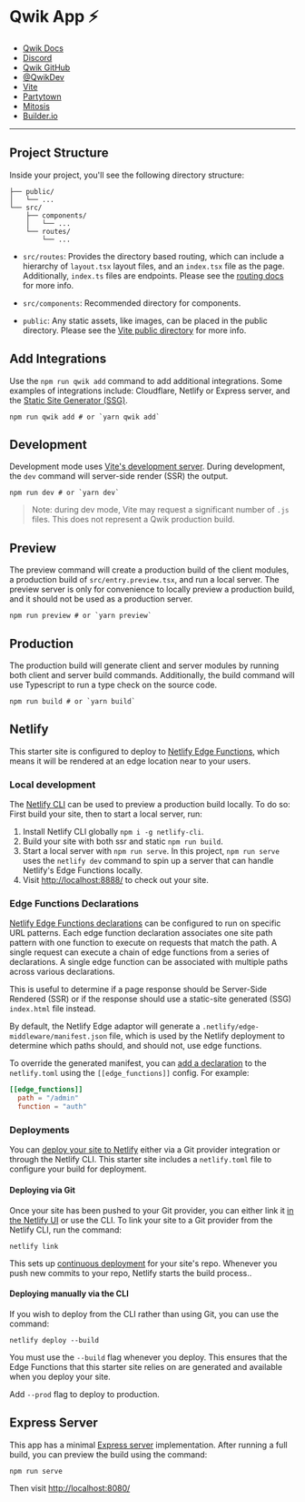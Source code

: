 # Qwik App ⚡️

- [Qwik Docs](https://qwik.builder.io/)
- [Discord](https://qwik.builder.io/chat)
- [Qwik GitHub](https://github.com/BuilderIO/qwik)
- [@QwikDev](https://twitter.com/QwikDev)
- [Vite](https://vitejs.dev/)
- [Partytown](https://partytown.builder.io/)
- [Mitosis](https://github.com/BuilderIO/mitosis)
- [Builder.io](https://www.builder.io/)

---

## Project Structure

Inside your project, you'll see the following directory structure:

```
├── public/
│   └── ...
└── src/
    ├── components/
    │   └── ...
    └── routes/
        └── ...
```

- `src/routes`: Provides the directory based routing, which can include a hierarchy of `layout.tsx` layout files, and an `index.tsx` file as the page. Additionally, `index.ts` files are endpoints. Please see the [routing docs](https://qwik.builder.io/qwikcity/routing/overview/) for more info.

- `src/components`: Recommended directory for components.

- `public`: Any static assets, like images, can be placed in the public directory. Please see the [Vite public directory](https://vitejs.dev/guide/assets.html#the-public-directory) for more info.

## Add Integrations

Use the `npm run qwik add` command to add additional integrations. Some examples of integrations include: Cloudflare, Netlify or Express server, and the [Static Site Generator (SSG)](https://qwik.builder.io/qwikcity/static-site-generation/static-site-config/).

```shell
npm run qwik add # or `yarn qwik add`
```

## Development

Development mode uses [Vite's development server](https://vitejs.dev/). During development, the `dev` command will server-side render (SSR) the output.

```shell
npm run dev # or `yarn dev`
```

> Note: during dev mode, Vite may request a significant number of `.js` files. This does not represent a Qwik production build.

## Preview

The preview command will create a production build of the client modules, a production build of `src/entry.preview.tsx`, and run a local server. The preview server is only for convenience to locally preview a production build, and it should not be used as a production server.

```shell
npm run preview # or `yarn preview`
```

## Production

The production build will generate client and server modules by running both client and server build commands. Additionally, the build command will use Typescript to run a type check on the source code.

```shell
npm run build # or `yarn build`
```

## Netlify

This starter site is configured to deploy to [Netlify Edge Functions](https://docs.netlify.com/edge-functions/overview/), which means it will be rendered at an edge location near to your users.

### Local development

The [Netlify CLI](https://docs.netlify.com/cli/get-started/) can be used to preview a production build locally. To do so: First build your site, then to start a local server, run:

1. Install Netlify CLI globally `npm i -g netlify-cli`.
2. Build your site with both ssr and static `npm run build`.
3. Start a local server with `npm run serve`.
   In this project, `npm run serve` uses the `netlify dev` command to spin up a server that can handle Netlify's Edge Functions locally.
4. Visit [http://localhost:8888/](http://localhost:8888/) to check out your site.

### Edge Functions Declarations

[Netlify Edge Functions declarations](https://docs.netlify.com/edge-functions/declarations/)
can be configured to run on specific URL patterns. Each edge function declaration associates
one site path pattern with one function to execute on requests that match the path. A single request can execute a chain of edge functions from a series of declarations. A single edge function can be associated with multiple paths across various declarations.

This is useful to determine if a page response should be Server-Side Rendered (SSR) or
if the response should use a static-site generated (SSG) `index.html` file instead.

By default, the Netlify Edge adaptor will generate a `.netlify/edge-middleware/manifest.json` file, which is used by the Netlify deployment to determine which paths should, and should not, use edge functions.

To override the generated manifest, you can [add a declaration](https://docs.netlify.com/edge-functions/declarations/#add-a-declaration) to the `netlify.toml` using the `[[edge_functions]]` config. For example:

```toml
[[edge_functions]]
  path = "/admin"
  function = "auth"
```

### Deployments

You can [deploy your site to Netlify](https://docs.netlify.com/site-deploys/create-deploys/) either via a Git provider integration or through the Netlify CLI. This starter site includes a `netlify.toml` file to configure your build for deployment.

#### Deploying via Git

Once your site has been pushed to your Git provider, you can either link it [in the Netlify UI](https://app.netlify.com/start) or use the CLI. To link your site to a Git provider from the Netlify CLI, run the command:

```shell
netlify link
```

This sets up [continuous deployment](https://docs.netlify.com/site-deploys/create-deploys/#deploy-with-git) for your site's repo. Whenever you push new commits to your repo, Netlify starts the build process..

#### Deploying manually via the CLI

If you wish to deploy from the CLI rather than using Git, you can use the command:

```shell
netlify deploy --build
```

You must use the `--build` flag whenever you deploy. This ensures that the Edge Functions that this starter site relies on are generated and available when you deploy your site.

Add `--prod` flag to deploy to production.

## Express Server

This app has a minimal [Express server](https://expressjs.com/) implementation. After running a full build, you can preview the build using the command:

```
npm run serve
```

Then visit [http://localhost:8080/](http://localhost:8080/)

